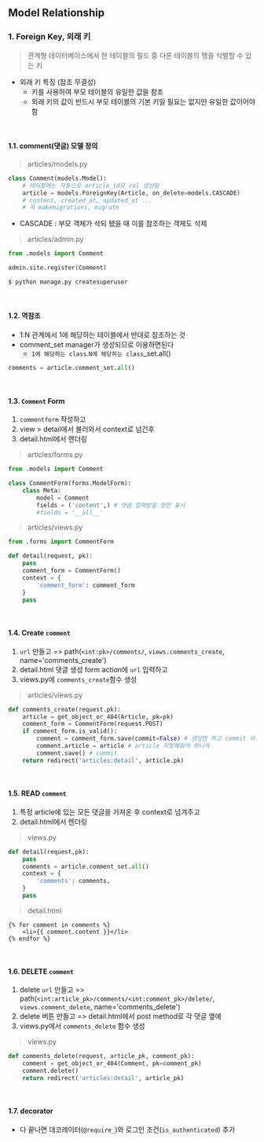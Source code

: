 ## Model Relationship

### 1. Foreign Key, 외래 키

> 관계형 데이터베이스에서 한 테이블의 필드 중 다른 테이블의 행을 식별할 수 있는 키

- 외래 키 특징 (참조 무결성)
  - 키를 사용하여 부모 테이블의 유일한 값을 참조
  - 외래 키의 값이 반드시 부모 테이블의 기본 키일 필요는 없지만 유일한 값이어야 함

<br>

#### 1.1. comment(댓글) 모델 정의

> articles/models.py

```python
class Comment(models.Model):
    # 테이블에는 자동으로 article_id로 col 생성됨
    article = models.ForeignKey(Article, on_delete=models.CASCADE) 
    # content, created_at, updated_at ...
    # 꼭 makemigrations, migrate
```

- CASCADE : 부모 객체가 삭되 됐을 때 이를 참조하는 객체도 삭제

> articles/admin.py

```python
from .models import Comment

admin.site.register(Comment)
```

```bash
$ python manage.py createsuperuser
```

<br>

#### 1.2. 역참조

- 1:N 관계에서 1에 해당하는 테이블에서 반대로 참조하는 것
- comment_set manager가 생성되므로 이용하면된다  
  - `1에 해당하는 class`.`N에 해당하는 class`_set.all()

```python
comments = article.comment_set.all()
```

<br>

#### 1.3. `Comment` Form

1. `commentform` 작성하고
2. view > detail에서 불러와서 context로 넘긴후
3. detail.html에서 렌더링

> articles/forms.py

```python
from .models import Comment

class CommentForm(forms.ModelForm):
    class Meta:
        model = Comment
        fields = ('content',) # 댓글 입력받을 창만 표시
        #fields = '__all__'
```

> articles/views.py

```python
from .forms import CommentForm

def detail(request, pk):
    pass
    comment_form = CommentForm()
    context = {
        'comment_form': comment_form
    }
    pass   
```

<br>

#### 1.4. Create `comment`

1. `url` 만들고 => path(`<int:pk>/comments/`, `views.comments_create`, name='comments_create')
2. detail.html 댓글 생성 form action에 `url` 입력하고
3. views.py에 `comments_create`함수 생성

> articles/views.py

```python
def comments_create(request.pk):
    article = get_object_or_404(Article, pk=pk)
    comment_form = CommentForm(request.POST)
    if comment_form.is_valid():
        comment = comment_form.save(commit=False) # 생성만 하고 commit 아직안하게끔
        comment.article = article # article 지정해줘야 하니까
        comment.save() # commit
    return redirect('articles:detail', article.pk)
```

<br>

#### 1.5. READ `comment`

1. 특정 article에 있는 모든 댓글을 가져온 후 context로 넘겨주고
2. detail.html에서 렌더링

> views.py

```python
def detail(request,pk):
    pass
    comments = article.comment_set.all()
    context = {
        'comments': comments,
    }
    pass
```

> detail.html

```django
{% for comment in comments %}
	<li>{{ comment.content }}</li>
{% endfor %}
```

<br>

#### 1.6. DELETE `comment`

1. delete `url` 만들고 => path(`<int:article_pk>/comments/<int:comment_pk>/delete/`, `views.comment_delete`, name='comments_delete')
2. delete 버튼 만들고 => detail.html에서 post method로 각 댓글 옆에
3. views.py에서 `comments_delete` 함수 생성

> views.py

```python
def comments_delete(request, article_pk, comment_pk):
    comment = get_object_or_404(Comment, pk=comment_pk)
    comment.delete()
    return redirect('articles:detail', article_pk)
```

<br>

#### 1.7. decorator

- 다 끝나면 데코레이터(`@require_`)와 로그인 조건(`is_authenticated`) 추가